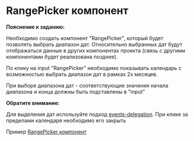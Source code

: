 # RangePicker компонент

**Пояснение к заданию:**  

Необходимо создать компонент "RangePicker", который будет позволять выбрать диапазон дат.
Относительно выбранных дат будут отображаться данные в других компонентах проекта 
(связь с другими компонентами будет реализована позднее).

По клику на input "RangePicker" необходимо показывать календарь с возможностью выбрать диапазон дат
в рамках 2х месяцев.

При выборе диапазона дат - соответствующие значения начала диапазона и конца должны быть подставлены в "input" 

**Обратите внимание:**

Для выделения дат используйте подход [events-delegation](https://learn.javascript.ru/event-delegation).
При клике за пределами календаря необходимо его закрыть

Пример [RangePicker компонент](https://glitch.com/edit/#!/rangepicker-component-lizard-plantain)
